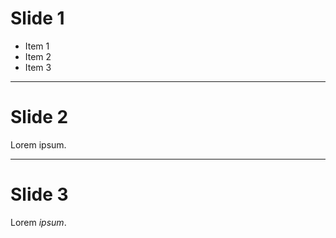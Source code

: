 # Slide 1

* Item 1 <!-- .element: class="fragment" -->
* Item 2 <!-- .element: class="fragment" -->
* Item 3 <!-- .element: class="fragment" -->

---

<!-- .slide: data-background="#00ff00" -->

# Slide 2

Lorem ipsum. <!-- .element: class="fragment highlight-red" -->

---

<!-- .slide: data-transition="zoom" -->

# Slide 3

Lorem _ipsum_.
